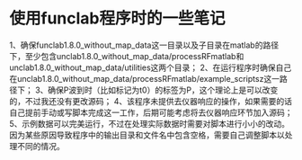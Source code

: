 # 使用funclab程序时的一些笔记
1、确保funclab1.8.0_without_map_data这一目录以及子目录在matlab的路径下，至少包含unclab1.8.0_without_map_data/processRFmatlab和unclab1.8.0_without_map_data/utilities这两个目录；
2、在运行程序时确保自己在unclab1.8.0_without_map_data/processRFmatlab/example_scriptsz这一路径下；
3、确保P波到时（比如标记为t0）的标签为P，这个理论上是可以改变的，不过我还没有更改源码；
4、该程序未提供去仪器响应的操作，如果需要的话自己提前手动或写脚本完成这一工作，后期可能考虑将去仪器响应环节加入源码；
5、示例数据可以完美运行，不过在处理实际数据时需要对脚本进行小小的改动。因为某些原因导致程序中的输出目录和文件名中包含空格，需要自己调整脚本以处理不同的情况。
